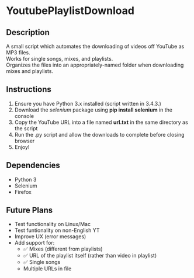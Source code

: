 # YoutubePlaylistDownload
## Description
A small script which automates the downloading of videos off YouTube as MP3 files.  
Works for single songs, mixes, and playlists.  
Organizes the files into an appropriately-named folder when downloading mixes and playlists.

## Instructions
1. Ensure you have Python 3.x installed (script written in 3.4.3.)  
2. Download the _selenium_ package using __pip install selenium__ in the console  
3. Copy the YouTube URL into a file named __url.txt__ in the same directory as the script
4. Run the .py script and allow the downloads to complete before closing browser
5. Enjoy!  

## Dependencies
* Python 3
* Selenium
* Firefox  

## Future Plans
* Test functionality on Linux/Mac
* Test funtionality on non-English YT
* Improve UX (error messages)
* Add support for:
  - :white_check_mark: Mixes (different from playlists)
  - :white_check_mark: URL of the playlist itself (rather than video in playlist)
  - :white_check_mark: Single songs
  - Multiple URLs in file
